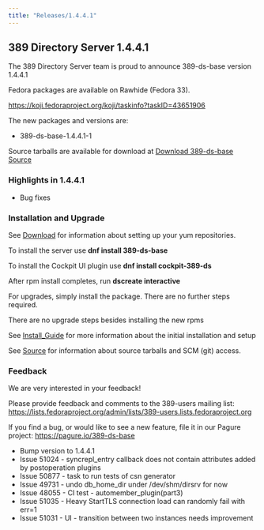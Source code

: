 ```yaml
---
title: "Releases/1.4.4.1"
---
```


389 Directory Server 1.4.4.1
-----------------------------

The 389 Directory Server team is proud to announce 389-ds-base version 1.4.4.1

Fedora packages are available on Rawhide (Fedora 33).

<https://koji.fedoraproject.org/koji/taskinfo?taskID=43651906>

The new packages and versions are:

- 389-ds-base-1.4.4.1-1

Source tarballs are available for download at [Download 389-ds-base Source](https://releases.pagure.org/389-ds-base/389-ds-base-1.4.4.1.tar.bz2)

### Highlights in 1.4.4.1

- Bug fixes

### Installation and Upgrade 

See [Download](../download.html) for information about setting up your yum repositories.

To install the server use **dnf install 389-ds-base**

To install the Cockpit UI plugin use **dnf install cockpit-389-ds**

After rpm install completes, run **dscreate interactive**

For upgrades, simply install the package.  There are no further steps required.

There are no upgrade steps besides installing the new rpms 

See [Install\_Guide](../howto/howto-install-389.html) for more information about the initial installation and setup

See [Source](../development/source.html) for information about source tarballs and SCM (git) access.

### Feedback

We are very interested in your feedback!

Please provide feedback and comments to the 389-users mailing list: <https://lists.fedoraproject.org/admin/lists/389-users.lists.fedoraproject.org>

If you find a bug, or would like to see a new feature, file it in our Pagure project: <https://pagure.io/389-ds-base>

- Bump version to 1.4.4.1
- Issue 51024 - syncrepl_entry callback does not contain attributes added by postoperation plugins
- Issue 50877 - task to run tests of csn generator
- Issue 49731 - undo db_home_dir under /dev/shm/dirsrv for now
- Issue 48055 - CI test - automember_plugin(part3)
- Issue 51035 - Heavy StartTLS connection load can randomly fail with err=1
- Issue 51031 - UI - transition between two instances needs improvement



